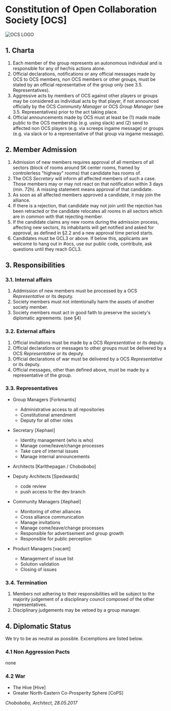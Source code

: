 # Constitution of Open Collaboration Society [OCS]

![OCS LOGO](https://avatars3.githubusercontent.com/u/22120683)

## 1. Charta

1. Each member of the group represents an autonomous individual and is responsible for any of her/his actions alone.
2. Official declarations, notifications or any official messages made by OCS to OCS members, non OCS members or other groups, must be stated by an official representative of the group only (see 3.5. Representatives).
3. Aggressive acts by members of OCS against other players or groups may be considered as individual acts by that player, if not announced officially by the OCS *Community Manager* or OCS *Group Manager* (see 3.5. Representatives) prior to the act taking place.
4. Official announcements made by OCS must at least be (1) made made public to the OCS membership (e.g. using slack) and (2) send to affected non OCS players (e.g. via screeps ingame message) or groups (e.g. via slack or to a representative of that group via ingame message).


## 2. Member Admission

1. Admission of new members requires approval of all members of all sectors (block of rooms around SK center rooms, framed by controlerless "highway" rooms) that candidate has rooms of.
2. The OCS *Secretary* will inform all affected members of such a case. Those members may or may not react on that notification within 3 days (min. 72h). A missing statement means approval of that candidate.
3. As soon as all affected members approved a candidate, it may join the alliance.
4. If there is a rejection, that candidate may not join until the rejection has been retracted or the candidate relocates all rooms in all sectors which are in common with that rejecting member.
5. If the candidate claims any new rooms during the admission process, affecting new sectors, its inhabitants will get notified and asked for approval, as defined in §2.2 and a new approval time period starts.
6. Candidates must be GCL3 or above. If below this, applicants are welcome to hang out in #ocs, use our public code, contribute, ask questions until they reach GCL3.


## 3. Responsibilities

### 3.1. Internal affairs

1. Addmission of new members must be processed by a OCS *Representative* or its deputy.
2. Society members must not intentionally harm the assets of another society member.
3. Society members must act in good faith to preserve the society's diplomatic agreements. (see §4)

### 3.2. External affairs

1. Official invitations must be made by a OCS *Representative* or its deputy.
2. Official declarations or messages to other groups must be delivered by a OCS *Representative* or its deputy.
3. Official declarations of war must be delivered by a OCS *Representative* or its deputy.
4. Official messages, other than defined above, must be made by a representative of the group.

### 3.3. Representatives

* Group Managers [Forkmantis]
  * Administrative access to all repositories
  * Constitutional amendment
  * Deputy for all other roles

* Secretary [Xephael]
  * Identity management (who is who)
  * Manage come/leave/change processes
  * Take care of internal issues
  * Manage internal announcements

* Architects [Karlthepagan / Chobobobo]
* Deputy Architects [Spedwards]
  * code review
  * push access to the dev branch

* Community Managers [Xephael]
  * Monitoring of other alliances
  * Cross alliance communication
  * Manage invitations
  * Manage come/leave/change processes
  * Responsible for advertisement and group growth
  * Responsible for public perception

* Product Managers [vacant]
  * Management of issue list
  * Solution validation
  * Closing of issues

### 3.4. Termination

1. Members not adhering to their responsibilities will be subject to the majority judgement of a disciplinary council composed of the other representatives.
2. Disciplinary judgements may be vetoed by a group manager.

## 4. Diplomatic Status

We try to be as neutral as possible. Excemptions are listed below.

### 4.1 Non Aggression Pacts
none

### 4.2 War
* The Hive [Hive]
* Greater North-Eastern Co-Prosperity Sphere [CoPS]

*Chobobobo, Architect, 28.05.2017*